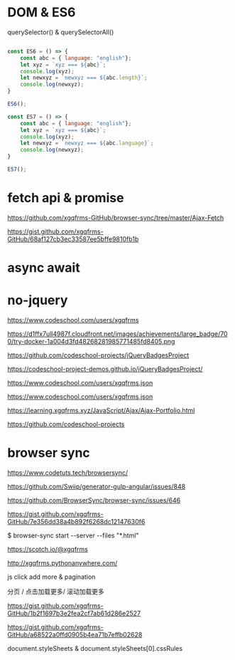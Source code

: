 

# DOM & ES6 

querySelector() & querySelectorAll() 

```js

const ES6 = () => {
    const abc = { language: "english"};
    let xyz = `xyz === ${abc}`;
    console.log(xyz);
    let newxyz = `newxyz === ${abc.length}`;
    console.log(newxyz);
}

ES6();

const ES7 = () => {
    const abc = { language: "english"};
    let xyz = `xyz === ${abc}`;
    console.log(xyz);
    let newxyz = `newxyz === ${abc.language}`;
    console.log(newxyz);
}

ES7();

``` 


# fetch api & promise

https://github.com/xgqfrms-GitHub/browser-sync/tree/master/Ajax-Fetch


https://gist.github.com/xgqfrms-GitHub/68af127cb3ec33587ee5bffe9810fb1b


# async await


# no-jquery




https://www.codeschool.com/users/xgqfrms

https://d1ffx7ull4987f.cloudfront.net/images/achievements/large_badge/700/try-docker-1a004d3fd48268281985771485fd8405.png

https://github.com/codeschool-projects/jQueryBadgesProject





https://codeschool-project-demos.github.io/jQueryBadgesProject/

https://www.codeschool.com/users/xgqfrms.json



https://www.codeschool.com/users/xgqfrms.json

https://learning.xgqfrms.xyz/JavaScript/Ajax/Ajax-Portfolio.html

https://github.com/codeschool-projects







# browser sync


https://www.codetuts.tech/browsersync/

https://github.com/Swiip/generator-gulp-angular/issues/848


https://github.com/BrowserSync/browser-sync/issues/646


https://gist.github.com/xgqfrms-GitHub/7e356dd38a4b892f6268dc12147630f6


$ browser-sync start --server --files "*.html"


https://scotch.io/@xgqfrms

http://xgqfrms.pythonanywhere.com/




js click add more & pagination


分页 / 点击加载更多/ 滚动加载更多


https://gist.github.com/xgqfrms-GitHub/1b2f1697b3e2fea2cf7ab61d286e2527



https://gist.github.com/xgqfrms-GitHub/a68522a0ffd0905b4ea71b7effb02628


document.styleSheets & document.styleSheets[0].cssRules






